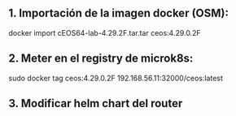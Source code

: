 ## 1. Importación de la imagen docker (OSM):
docker import cEOS64-lab-4.29.2F.tar.tar ceos:4.29.0.2F
## 2. Meter en el registry de microk8s:
sudo docker tag ceos:4.29.0.2F 192.168.56.11:32000/ceos:latest
## 3. Modificar helm chart del router
